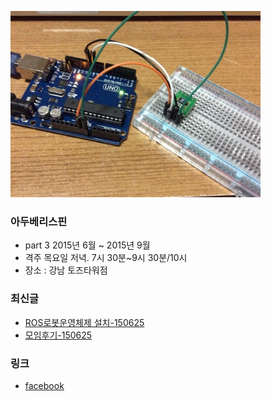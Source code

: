![대문01](doc/img/ardu01.jpg)

### 아두베리스핀
- part 3 2015년 6월 ~ 2015년 9월
- 격주 목요일 저녁. 7시 30분~9시 30분/10시
- 장소 : 강남 토즈타워점 

### 최신글
- [ROS로봇운영체제 설치-150625](doc/part3/d01.md)
- [모임후기-150625](doc/after.md)

### 링크
- [facebook ](https://www.facebook.com/groups/arduberryspin/)
